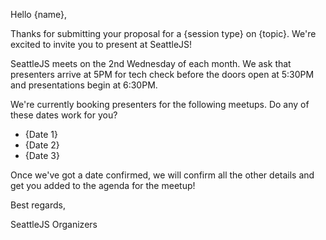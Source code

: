 Hello {name},

Thanks for submitting your proposal for a {session type} on {topic}. We're excited to invite you to present at SeattleJS!

SeattleJS meets on the 2nd Wednesday of each month. We ask that presenters arrive at 5PM for tech check before the doors open at 5:30PM and presentations begin at 6:30PM.

We're currently booking presenters for the following meetups. Do any of these dates work for you?

- {Date 1}
- {Date 2}
- {Date 3}

Once we've got a date confirmed, we will confirm all the other details and get you added to the agenda for the meetup!

Best regards,

SeattleJS Organizers
